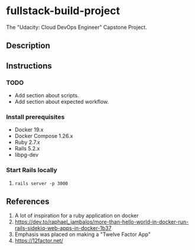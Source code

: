 # fullstack-build-project
The "Udacity: Cloud DevOps Engineer" Capstone Project.

## Description

## Instructions

### TODO
- Add section about scripts.
- Add section about expected workflow.

### Install prerequisites
- Docker 19.x
- Docker Compose 1.26.x
- Ruby 2.7.x
- Rails 5.2.x
- libpg-dev

### Start Rails locally
1. `rails server -p 3000`

## References
1. A lot of inspiration for a ruby application on docker 
  1. https://dev.to/raphael_jambalos/more-than-hello-world-in-docker-run-rails-sidekiq-web-apps-in-docker-1b37
2. Emphasis was placed on making a "Twelve Factor App"
  1. https://12factor.net/